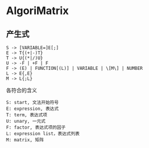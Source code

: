 # AlgoriMatrix



## 产生式

```
S -> [VARIABLE=]E[;]
E -> T{(+|-)T}
T -> U{(*|/)U}
U -> -F | +F | F
F -> (E) | FUNCTION[(L)] | VARIABLE | \[M\] | NUMBER
L -> E{,E}
M -> L{;L}
```

各符合的含义

```
S: start, 文法开始符号
E: expression, 表达式
T: term, 表达式项
U: unary, 一元式
F: factor, 表达式项的因子
L: expression list，表达式列表
M: matrix, 矩阵
```

